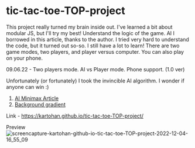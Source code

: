 # tic-tac-toe-TOP-project
This project really turned my brain inside out. I've learned a bit about modular JS, but I'll try my best! Understand the logic of the game. AI I borrowed in this article, thanks to the author. I tried very hard to understand the code, but it turned out so-so. I still have a lot to learn!
There are two game modes, two players, and player versus computer.
You can also play on your phone.
<br>

09.06.22 - Two players mode. AI vs Player mode. Phone support. (1.0 ver)<br>

Unfortunately (or fortunately) I took the invincible AI algorithm. I wonder if anyone can win :)<br>

1. [AI Minimax Article](https://www.freecodecamp.org/news/how-to-make-your-tic-tac-toe-game-unbeatable-by-using-the-minimax-algorithm-9d690bad4b37/)<br>
2. [Background gradient](https://www.gradientmagic.com/collection/standard/gradient/1563407267183)<br>

Link - https://kartohan.github.io/tic-tac-toe-TOP-project/

Preview
![screencapture-kartohan-github-io-tic-tac-toe-TOP-project-2022-12-04-16_55_09](https://user-images.githubusercontent.com/99285514/205497812-2afa80e9-9474-49b0-81bc-86b2be7a7f78.png)
